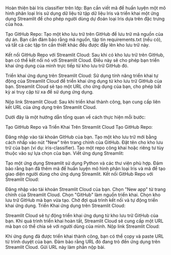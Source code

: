 Hoàn thiện bài Iris classifier trên lớp: Bạn cần viết mã để huấn luyện một mô hình phân loại Iris sử dụng dữ liệu từ tập dữ liệu Iris và triển khai một ứng dụng Streamlit để cho phép người dùng dự đoán loại Iris dựa trên đặc trưng của hoa.

Tạo GitHub Repo: Tạo một kho lưu trữ trên GitHub để lưu trữ mã nguồn của dự án. Bạn cần đảm bảo rằng mã nguồn, tập tin requirements.txt (nếu có), và tất cả các tập tin cần thiết khác đều được đẩy lên kho lưu trữ này.

Kết nối GitHub Repo với Streamlit Cloud: Sau khi có kho lưu trữ trên GitHub, bạn có thể kết nối nó với Streamlit Cloud. Điều này sẽ cho phép bạn triển khai ứng dụng của mình trực tiếp từ kho lưu trữ GitHub đó.

Triển khai ứng dụng trên Streamlit Cloud: Sử dụng tính năng triển khai tự động của Streamlit Cloud để triển khai ứng dụng từ kho lưu trữ GitHub của bạn. Streamlit Cloud sẽ tạo một URL cho ứng dụng của bạn, cho phép bất kỳ ai truy cập từ xa để sử dụng ứng dụng.

Nộp link Streamlit Cloud: Sau khi triển khai thành công, bạn cung cấp liên kết URL của ứng dụng trên Streamlit Cloud.

Dưới đây là một hướng dẫn tổng quan về cách thực hiện mỗi bước:

Tạo GitHub Repo và Triển Khai Trên Streamlit Cloud
Tạo GitHub Repo:

Đăng nhập vào tài khoản GitHub của bạn.
Tạo một kho lưu trữ mới bằng cách nhấp vào nút "New" trên trang chính của GitHub.
Đặt tên cho kho lưu trữ của bạn (ví dụ: iris-classifier).
Tạo một repo công khai hoặc riêng tư tùy thuộc vào sự lựa chọn của bạn.
Viết ứng dụng Streamlit:

Tạo một ứng dụng Streamlit sử dụng Python và các thư viện phù hợp.
Đảm bảo rằng bạn đã thêm mã để huấn luyện mô hình phân loại Iris và mã để tạo giao diện người dùng cho ứng dụng Streamlit.
Kết nối GitHub Repo với Streamlit Cloud:

Đăng nhập vào tài khoản Streamlit Cloud của bạn.
Chọn "New app" từ trang chính của Streamlit Cloud.
Chọn "GitHub" làm nguồn triển khai.
Chọn kho lưu trữ GitHub mà bạn vừa tạo.
Chờ đợi quá trình kết nối và tự động triển khai ứng dụng.
Triển Khai ứng dụng trên Streamlit Cloud:

Streamlit Cloud sẽ tự động triển khai ứng dụng từ kho lưu trữ GitHub của bạn.
Khi quá trình triển khai hoàn tất, Streamlit Cloud sẽ cung cấp một URL mà bạn có thể chia sẻ với người dùng của mình.
Nộp link Streamlit Cloud:

Khi ứng dụng đã được triển khai thành công, bạn có thể copy và paste URL từ trình duyệt của bạn.
Đảm bảo rằng URL đó đang trỏ đến ứng dụng trên Streamlit Cloud.
Gửi URL này làm phần nộp bài.
